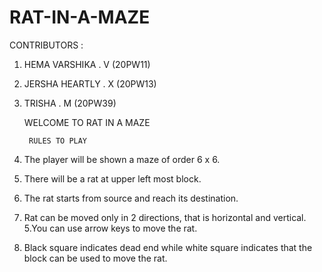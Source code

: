 # RAT-IN-A-MAZE

CONTRIBUTORS :

1. HEMA VARSHIKA . V (20PW11)
2. JERSHA HEARTLY . X (20PW13)
3. TRISHA . M (20PW39)


	WELCOME TO RAT IN A MAZE

		RULES TO PLAY

1. The player will be shown a maze of order 6 x 6.
2. There will be a rat at upper left most block.
3. The rat starts from source and reach its destination.
4. Rat can be moved only in 2 directions, that is horizontal and vertical.
5.You can use arrow keys to move the rat.
6. Black square indicates dead end while white square indicates that the block can be used to move the rat.
